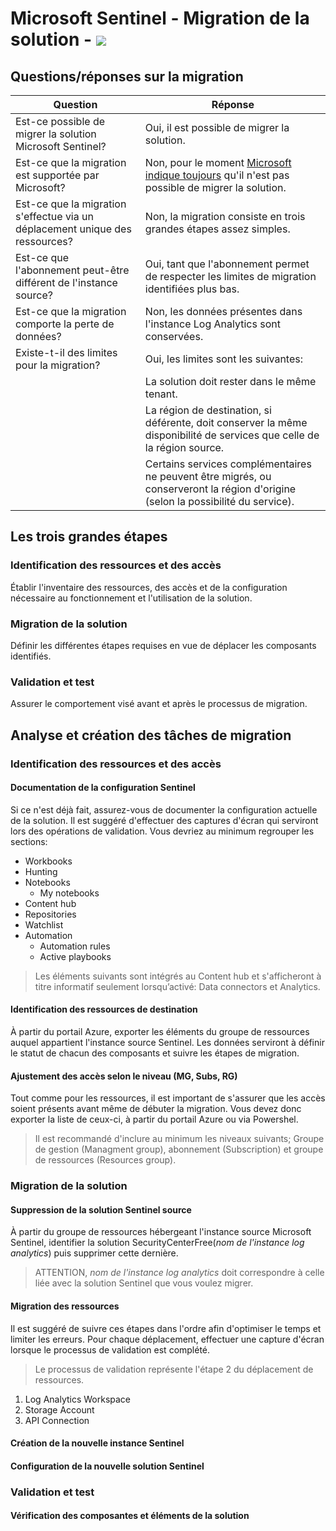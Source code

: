 [//]: # (title: Microsoft Sentinel - Migation de la solution)
[//]: # (description: Procédure sur la migration de la solution Microsoft Sentinel)
[//]: # (author: PhxDesign)
[//]: # (ms.author: jlgauthier)
[//]: # (ms.topic: SIEM)
[//]: # (ms.date: 03/19/2023)

# Microsoft Sentinel - Migration de la solution - ![](https://badgen.net/badge/Statut/draft/grey?icon=azure)

## Questions/réponses sur la migration

|Question |Réponse |
|--- |---|
|Est-ce possible de migrer la solution Microsoft Sentinel? |Oui, il est possible de migrer la solution. |
|Est-ce que la migration est supportée par Microsoft? |Non, pour le moment [Microsoft indique toujours](https://learn.microsoft.com/en-us/azure/azure-monitor/logs/move-workspace#workspace-move-considerations) qu'il n'est pas possible de migrer la solution. |
|Est-ce que la migration s'effectue via un déplacement unique des ressources? | Non, la migration consiste en trois grandes étapes assez simples. |
|Est-ce que l'abonnement peut-être différent de l'instance source? |Oui, tant que l'abonnement permet de respecter les limites de migration identifiées plus bas. |
|Est-ce que la migration comporte la perte de données? |Non, les données présentes dans l'instance Log Analytics sont conservées. |
|Existe-t-il des limites pour la migration? |Oui, les limites sont les suivantes: |
| |  La solution doit rester dans le même tenant. |
| |  La région de destination, si déférente, doit conserver la même disponibilité de services que celle de la région source. |
| |  Certains services complémentaires ne peuvent être migrés, ou conserveront la région d'origine (selon la possibilité du service). |

## Les trois grandes étapes

### Identification des ressources et des accès

Établir l'inventaire des ressources, des accès et de la configuration nécessaire au fonctionnement et l'utilisation de la solution.

### Migration de la solution

Définir les différentes étapes requises en vue de déplacer les composants identifiés.

### Validation et test

Assurer le comportement visé avant et après le processus de migration.

## Analyse et création des tâches de migration

### Identification des ressources et des accès

#### Documentation de la configuration Sentinel

Si ce n'est déjà fait, assurez-vous de documenter la configuration actuelle de la solution. Il est suggéré d'effectuer des captures d'écran qui serviront lors des opérations de validation. Vous devriez au minimum regrouper les sections:
 * Workbooks
 * Hunting
 * Notebooks
    * My notebooks
 * Content hub
 * Repositories
 * Watchlist
 * Automation
   * Automation rules
   * Active playbooks

> Les éléments suivants sont intégrés au Content hub et s'afficheront à titre informatif seulement lorsqu’activé: Data connectors et Analytics.

#### Identification des ressources de destination

À partir du portail Azure, exporter les éléments du groupe de ressources auquel appartient l'instance source Sentinel. Les données serviront à définir le statut de chacun des composants et suivre les étapes de migration.

#### Ajustement des accès selon le niveau (MG, Subs, RG)

Tout comme pour les ressources, il est important de s'assurer que les accès soient présents avant même de débuter la migration. Vous devez donc exporter la liste de ceux-ci, à partir du portail Azure ou via Powershel.

> Il est recommandé d'inclure au minimum les niveaux suivants; Groupe de gestion (Managment group), abonnement (Subscription) et groupe de ressources (Resources group).

### Migration de la solution

#### Suppression de la solution Sentinel source

À partir du groupe de ressources hébergeant l'instance source Microsoft Sentinel, identifier la solution SecurityCenterFree(_nom de l'instance log analytics_) puis supprimer cette dernière.

> ATTENTION, _nom de l'instance log analytics_ doit correspondre à celle liée avec la solution Sentinel que vous voulez migrer.

#### Migration des ressources
Il est suggéré de suivre ces étapes dans l'ordre afin d'optimiser le temps et limiter les erreurs. Pour chaque déplacement, effectuer une capture d'écran lorsque le processus de validation est complété.

> Le processus de validation représente l'étape 2 du déplacement de ressources.

1. Log Analytics Workspace
1. Storage Account
1. API Connection

#### Création de la nouvelle instance Sentinel

#### Configuration de la nouvelle solution Sentinel

### Validation et test

#### Vérification des composantes et éléments de la solution
